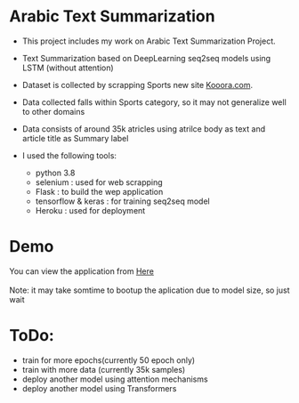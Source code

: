 # Arabic Text Summarization 

- This project includes my work on Arabic Text Summarization Project.

- Text Summarization based on DeepLearning seq2seq models using LSTM (without attention)

- Dataset is collected by scrapping Sports new site [Kooora.com](https://www.kooora.com/).

- Data collected falls within Sports category, so it may not generalize well to other domains
- Data consists of around 35k atricles using atrilce body as text and article title as Summary label

- I used the following tools:
    - python 3.8
    - selenium : used for web scrapping
    - Flask : to build the wep application
    - tensorflow & keras : for training seq2seq model
    - Heroku : used for deployment


# Demo

You can view the application from [Here](https://msaid-arabictextsummarization.herokuapp.com/)
<br><br>Note: it may take somtime to bootup the aplication due to model size, so just wait



# ToDo:
- train for more epochs(currently 50 epoch only)
- train with more data (currently 35k samples)
- deploy another model using attention mechanisms
- deploy another model using Transformers
